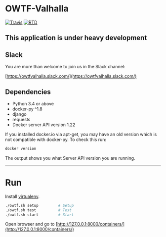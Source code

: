 # OWTF-Valhalla

[![Travis](https://travis-ci.org/Kodkollektivet/owtf-valhalla.svg?branch=master)](https://travis-ci.org/Kodkollektivet/owtf-valhalla)
[![RTD](https://readthedocs.org/projects/docs/badge/?version=latest)](http://owtf-valhalla.readthedocs.io/en/latest/)


## This application is under heavy development

## Slack

You are more than welcome to join us in the Slack channel:

[https://owtfvalhalla.slack.com/](https://owtfvalhalla.slack.com/)


## Dependencies
* Python 3.4 or above
* docker-py ^1.8
* django
* requests
* Docker server API version 1.22


If you installed docker.io via apt-get, you may have an old version which is not compatible with docker-py. To check this run:
```bash
docker version
```
The output shows you what Server API version you are running.

---------------------------------------------------------------------------------

# Run

Install [virtualenv](https://virtualenv.pypa.io/en/latest/installation.html).

```bash
./owtf.sh setup         # Setup
./owtf.sh test          # Test
./owtf.sh start         # Start
```

Open browser and go to [http://127.0.0.1:8000/containers/](http://127.0.0.1:8000/containers/)

